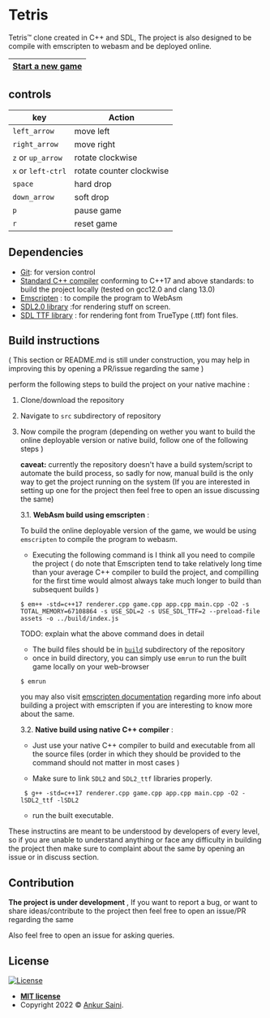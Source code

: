 # Tetris
Tetris™ clone created in C++ and SDL, The project is also designed to be compile with emscripten to webasm and be deployed online.

| [Start a new game](https://tetrisplusplus.netlify.app/) |
| --------------------------------------- |

## controls

| key                | Action                   |
|--------------------|--------------------------|
| `left_arrow`       | move left                |
| `right_arrow`      | move right               |
| `z` or `up_arrow`  | rotate clockwise         |
| `x` or `left-ctrl` | rotate counter clockwise |
| `space`            | hard drop                |
| `down_arrow`       | soft drop                |
| `p`                | pause game               |
| `r`                | reset game               |

## Dependencies

- [Git](https://git-scm.com): for version control
- [Standard C++ compiler](https://en.wikipedia.org/wiki/List_of_compilers#cite_ref-15) conforming to C++17 and above standards: to build the project locally (tested on gcc12.0 and clang 13.0)
- [Emscripten](https://emscripten.org) : to compile the program to WebAsm
- [SDL2.0 library](https://github.com/libsdl-org/SDL) :for rendering stuff on screen.
- [SDL TTF library](https://github.com/libsdl-org/SDL_ttf) : for rendering font from TrueType (.ttf) font files.

## Build instructions
( This section or README.md is still under construction, you may help in improving this by opening a PR/issue regarding the same )

perform the following steps to build the project on your native machine :

1. Clone/download the repository

2. Navigate to `src` subdirectory of repository

3. Now compile the program  (depending on wether you want to build the online deployable version or native build, follow one of the following steps )

   **caveat:** currently the repository doesn't have a build system/script to automate the build process, so sadly for now, manual build is the only way to get the project running on the system (If you are interested in setting up one for the project then feel free to open an issue discussing the same)

    3.1. **WebAsm build using emscripten** :


    To build the online deployable version of the game, we would be using `emscripten` to compile the program to webasm.

    - Executing the following command is I think all you need to compile the project ( do note that Emscripten tend to take relatively long time than your average C++ compiler to build the project, and compilling for the first time would almost always take much longer to build than subsequent builds )
    ``` shell
    $ em++ -std=c++17 renderer.cpp game.cpp app.cpp main.cpp -O2 -s TOTAL_MEMORY=67108864 -s USE_SDL=2 -s USE_SDL_TTF=2 --preload-file assets -o ../build/index.js
    ```

    TODO: explain what the above command does in detail

    - The build files should be in [`build`](./build) subdirectory of the repository
    - once in build directory, you can simply use `emrun` to run the built game locally on your web-browser

    ``` shell
    $ emrun
    ```

    you may also visit [emscripten documentation](https://emscripten.org/docs/compiling/Building-Projects.html#building-projects) regarding more info about building a project with emscripten if you are interesting to know more about the same.

    3.2. **Native build using native C++ compiler** :

    - Just use your native C++ compiler to build and executable from all the source files (order in which they should be provided to the command should not matter in most cases )

    - Make sure to link `SDL2` and `SDL2_ttf` libraries properly.

    ```shell
     $ g++ -std=c++17 renderer.cpp game.cpp app.cpp main.cpp -O2 -lSDL2_ttf -lSDL2
    ```

    - run the built executable.

These instructins are meant to be understood by developers of every level, so if you are unable to understand anything or face any difficulty in building the project then make sure to complaint about the same by opening an issue or in discuss section.

## Contribution

**The project is under development** , If you want to report a bug, or want to share ideas/contribute to the project then feel free to open an issue/PR regarding the same

Also feel free to open an issue for asking queries.

## License

[![License](http://img.shields.io/:license-mit-blue.svg?style=flat-square)](http://badges.mit-license.org)

- **[MIT license](./LICENSE)**
- Copyright 2022 © <a href="https://github.com/Arsenic-ATG" target="_blank">Ankur Saini</a>.

